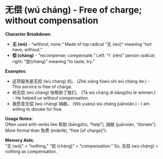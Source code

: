 # **无偿 (wú cháng) - Free of charge; without compensation**

**Character Breakdown**:  
- **无 (wú)** - “without; none.” Made of top radical “无 (wú)” meaning “not have; without.”  
- **偿 (cháng)** - “recompense; compensate.” Left: “亻(rén)” person radical; right: “尝(cháng)” meaning “to taste, try.”

**Examples**:  
- 这项服务是无偿 (wú cháng) 的。 (Zhè xiàng fúwù shì wú cháng de.) - This service is free of charge.  
- 他无偿 (wú cháng) 地帮助了我们。 (Tā wú cháng dì bāngzhù le wǒmen.) - He helped us without compensation.  
- 我愿意无偿 (wú cháng) 捐献。 (Wǒ yuànyì wú cháng juānxiàn.) - I am willing to donate for free.

**Usage Notes**:  
Often used with verbs like 帮助 (bāngzhù, “help”), 捐献 (juānxiàn, “donate”). More formal than 免费 (miǎnfèi, “free [of charge]”).

**Memory Aids**:  
“无 (wú)” = “nothing,” “偿 (cháng)” = “compensation.” So, 无偿 (wú cháng) = nothing as compensation.